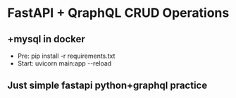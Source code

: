 # FastAPI + QraphQL CRUD Operations
## +mysql in docker

- Pre: pip install -r requirements.txt
- Start: uvicorn main:app --reload

## Just simple fastapi python+graphql practice
